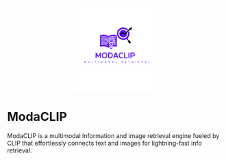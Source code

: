 <p align="center">
  <img src="https://github.com/ashutoshtiwari13/ModaCLIP/blob/main/docs/1.png" alt="modaCLIP Logo" width="200" height="200" />
</p>

# ModaCLIP
ModaCLIP is a multimodal Information and image retrieval engine fueled by CLIP that effortlessly connects text and images for lightning-fast info retrieval.
